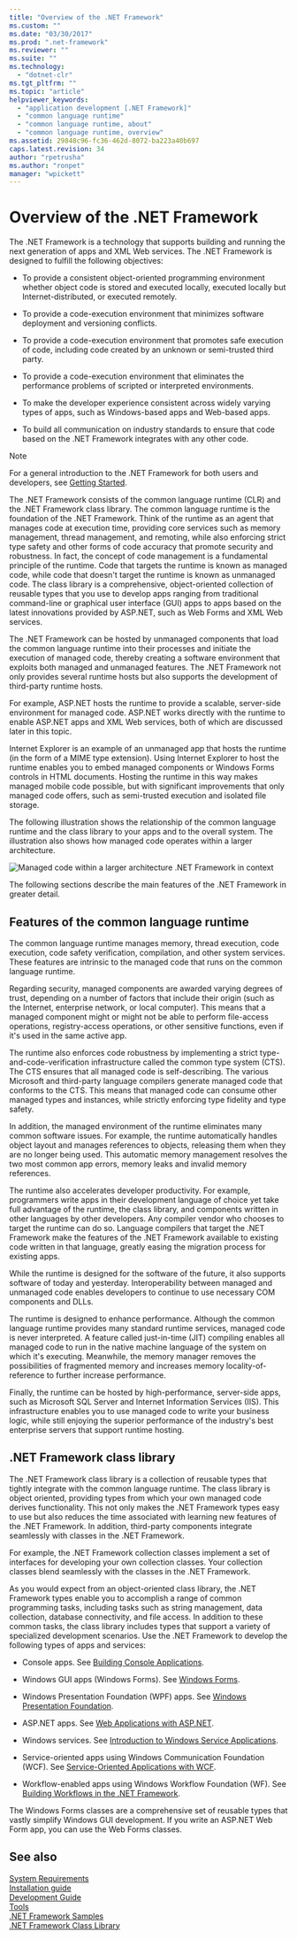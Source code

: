```yaml
---
title: "Overview of the .NET Framework"
ms.custom: ""
ms.date: "03/30/2017"
ms.prod: ".net-framework"
ms.reviewer: ""
ms.suite: ""
ms.technology: 
  - "dotnet-clr"
ms.tgt_pltfrm: ""
ms.topic: "article"
helpviewer_keywords: 
  - "application development [.NET Framework]"
  - "common language runtime"
  - "common language runtime, about"
  - "common language runtime, overview"
ms.assetid: 29848c96-fc36-462d-8072-ba223a40b697
caps.latest.revision: 34
author: "rpetrusha"
ms.author: "ronpet"
manager: "wpickett"
---
```


# Overview of the .NET Framework

The .NET Framework is a technology that supports building and running the next generation of apps and XML Web services. The .NET Framework is designed to fulfill the following objectives:

- To provide a consistent object-oriented programming environment whether object code is stored and executed locally, executed locally but Internet-distributed, or executed remotely.

- To provide a code-execution environment that minimizes software deployment and versioning conflicts.

- To provide a code-execution environment that promotes safe execution of code, including code created by an unknown or semi-trusted third party.

- To provide a code-execution environment that eliminates the performance problems of scripted or interpreted environments.

- To make the developer experience consistent across widely varying types of apps, such as Windows-based apps and Web-based apps.

- To build all communication on industry standards to ensure that code based on the .NET Framework integrates with any other code.

> [!NOTE]
> For a general introduction to the .NET Framework for both users and developers, see [Getting Started](../../../docs/framework/get-started/index.md).

The .NET Framework consists of the common language runtime (CLR) and the .NET Framework class library. The common language runtime is the foundation of the .NET Framework. Think of the runtime as an agent that manages code at execution time, providing core services such as memory management, thread management, and remoting, while also enforcing strict type safety and other forms of code accuracy that promote security and robustness. In fact, the concept of code management is a fundamental principle of the runtime. Code that targets the runtime is known as managed code, while code that doesn't target the runtime is known as unmanaged code. The class library is a comprehensive, object-oriented collection of reusable types that you use to develop apps ranging from traditional command-line or graphical user interface (GUI) apps to apps based on the latest innovations provided by ASP.NET, such as Web Forms and XML Web services.

The .NET Framework can be hosted by unmanaged components that load the common language runtime into their processes and initiate the execution of managed code, thereby creating a software environment that exploits both managed and unmanaged features. The .NET Framework not only provides several runtime hosts but also supports the development of third-party runtime hosts.

For example, ASP.NET hosts the runtime to provide a scalable, server-side environment for managed code. ASP.NET works directly with the runtime to enable ASP.NET apps and XML Web services, both of which are discussed later in this topic.

Internet Explorer is an example of an unmanaged app that hosts the runtime (in the form of a MIME type extension). Using Internet Explorer to host the runtime enables you to embed managed components or Windows Forms controls in HTML documents. Hosting the runtime in this way makes managed mobile code possible, but with significant improvements that only managed code offers, such as semi-trusted execution and isolated file storage.

The following illustration shows the relationship of the common language runtime and the class library to your apps and to the overall system. The illustration also shows how managed code operates within a larger architecture.

![Managed code within a larger architecture](../../../docs/framework/get-started/media/circle.gif "circle")
.NET Framework in context

The following sections describe the main features of the .NET Framework in greater detail.

## Features of the common language runtime

The common language runtime manages memory, thread execution, code execution, code safety verification, compilation, and other system services. These features are intrinsic to the managed code that runs on the common language runtime.

Regarding security, managed components are awarded varying degrees of trust, depending on a number of factors that include their origin (such as the Internet, enterprise network, or local computer). This means that a managed component might or might not be able to perform file-access operations, registry-access operations, or other sensitive functions, even if it's used in the same active app.

The runtime also enforces code robustness by implementing a strict type-and-code-verification infrastructure called the common type system (CTS). The CTS ensures that all managed code is self-describing. The various Microsoft and third-party language compilers generate managed code that conforms to the CTS. This means that managed code can consume other managed types and instances, while strictly enforcing type fidelity and type safety.

In addition, the managed environment of the runtime eliminates many common software issues. For example, the runtime automatically handles object layout and manages references to objects, releasing them when they are no longer being used. This automatic memory management resolves the two most common app errors, memory leaks and invalid memory references.

The runtime also accelerates developer productivity. For example, programmers write apps in their development language of choice yet take full advantage of the runtime, the class library, and components written in other languages by other developers. Any compiler vendor who chooses to target the runtime can do so. Language compilers that target the .NET Framework make the features of the .NET Framework available to existing code written in that language, greatly easing the migration process for existing apps.

While the runtime is designed for the software of the future, it also supports software of today and yesterday. Interoperability between managed and unmanaged code enables developers to continue to use necessary COM components and DLLs.

The runtime is designed to enhance performance. Although the common language runtime provides many standard runtime services, managed code is never interpreted. A feature called just-in-time (JIT) compiling enables all managed code to run in the native machine language of the system on which it's executing. Meanwhile, the memory manager removes the possibilities of fragmented memory and increases memory locality-of-reference to further increase performance.

Finally, the runtime can be hosted by high-performance, server-side apps, such as Microsoft SQL Server and Internet Information Services (IIS). This infrastructure enables you to use managed code to write your business logic, while still enjoying the superior performance of the industry's best enterprise servers that support runtime hosting.

## .NET Framework class library

The .NET Framework class library is a collection of reusable types that tightly integrate with the common language runtime. The class library is object oriented, providing types from which your own managed code derives functionality. This not only makes the .NET Framework types easy to use but also reduces the time associated with learning new features of the .NET Framework. In addition, third-party components integrate seamlessly with classes in the .NET Framework.

For example, the .NET Framework collection classes implement a set of interfaces for developing your own collection classes. Your collection classes blend seamlessly with the classes in the .NET Framework.

As you would expect from an object-oriented class library, the .NET Framework types enable you to accomplish a range of common programming tasks, including tasks such as string management, data collection, database connectivity, and file access. In addition to these common tasks, the class library includes types that support a variety of specialized development scenarios. Use the .NET Framework to develop the following types of apps and services:

- Console apps. See [Building Console Applications](../../../docs/standard/building-console-apps.md).

- Windows GUI apps (Windows Forms). See [Windows Forms](../../../docs/framework/winforms/index.md).

- Windows Presentation Foundation (WPF) apps. See [Windows Presentation Foundation](../../../docs/framework/wpf/index.md).

- ASP.NET apps. See [Web Applications with ASP.NET](../../../docs/framework/develop-web-apps-with-aspnet.md).

- Windows services. See [Introduction to Windows Service Applications](../../../docs/framework/windows-services/introduction-to-windows-service-applications.md).

- Service-oriented apps using Windows Communication Foundation (WCF). See [Service-Oriented Applications with WCF](../../../docs/framework/wcf/index.md).

- Workflow-enabled apps using Windows Workflow Foundation (WF). See [Building Workflows in the .NET Framework](http://msdn.microsoft.com/en-us/cbf3880f-dc7b-466d-b808-1109b1223f4a).

The Windows Forms classes are a comprehensive set of reusable types that vastly simplify Windows GUI development. If you write an ASP.NET Web Form app, you can use the Web Forms classes.

## See also

[System Requirements](../../../docs/framework/get-started/system-requirements.md)   
[Installation guide](../../../docs/framework/install/index.md)   
[Development Guide](../../../docs/framework/development-guide.md)   
[Tools](../../../docs/framework/tools/index.md)   
[.NET Framework Samples](http://msdn.microsoft.com/en-us/177055f8-4a1f-43e7-aee6-995c196079b1)   
[.NET Framework Class Library](http://go.microsoft.com/fwlink/?LinkID=227195)
